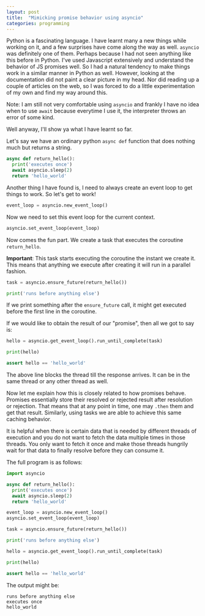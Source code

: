 ```yaml
---
layout: post
title:  "Mimicking promise behavior using asyncio"
categories: programming
---
```


Python is a fascinating language. I have learnt many a new things while working on it, and a few surprises have come along the way as well. `asyncio` was definitely one of them. Perhaps because I had not seen anything like this before in Python. I've used Javascript extensively and understand the behavior of JS promises well. So I had a natural tendency to make things work in a similar manner in Python as well. However, looking at the documentation did not paint a clear picture in my head. Nor did reading up a couple of articles on the web, so I was forced to do a little experimentation of my own and find my way around this.

Note: I am still not very comfortable using `asyncio` and frankly I have no idea when to use `await` because everytime I use it, the interpreter throws an error of some kind.

Well anyway, I'll show ya what I have learnt so far.

Let's say we have an ordinary python `async def` function that does nothing much but returns a string.

```python
async def return_hello():
  print('executes once')
  await asyncio.sleep(2)
  return 'hello_world'
```

Another thing I have found is, I need to always create an event loop to get things to work. So let's get to work!

```python
event_loop = asyncio.new_event_loop()
```

Now we need to set this event loop for the current context.

```python
asyncio.set_event_loop(event_loop)
```

Now comes the fun part. We create a task that executes the coroutine `return_hello`.

**Important**: This task starts executing the coroutine the instant we create it. This means that anything we execute after creating it will run in a parallel fashion.

```python
task = asyncio.ensure_future(return_hello())

print('runs before anything else')
```

If we print something after the `ensure_future` call, it might get executed before the first line in the coroutine.

If we would like to obtain the result of our "promise", then all we got to say is:

```python
hello = asyncio.get_event_loop().run_until_complete(task)

print(hello)

assert hello == 'hello_world'
```

The above line blocks the thread till the response arrives. It can be in the same thread or any other thread as well.

Now let me explain how this is closely related to how promises behave. Promises essentially store their resolved or rejected result after resolution or rejection. That means that at any point in time, one may `.then` them and get that result. Similarly, using tasks we are able to achieve this same caching behavior.

It is helpful when there is certain data that is needed by different threads of execution and you do not want to fetch the data multiple times in those threads. You only want to fetch it once and make those threads hungrily wait for that data to finally resolve before they can consume it.

The full program is as follows:

```python
import asyncio

async def return_hello():
  print('executes once')
  await asyncio.sleep(2)
  return 'hello_world'

event_loop = asyncio.new_event_loop()
asyncio.set_event_loop(event_loop)

task = asyncio.ensure_future(return_hello())

print('runs before anything else')

hello = asyncio.get_event_loop().run_until_complete(task)

print(hello)

assert hello == 'hello_world'
```

The output might be:

```ShellSession
runs before anything else
executes once
hello_world
```

